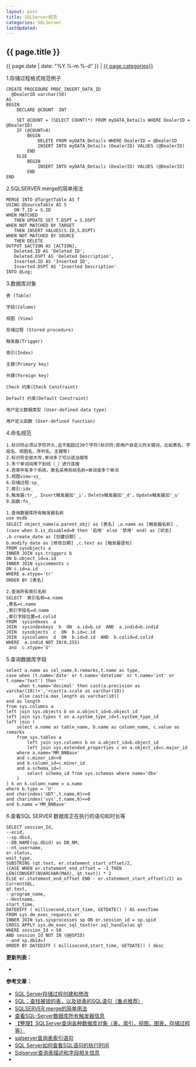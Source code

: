 ```yaml
---
layout: post
title: SQLServer规范
categories: SQLServer
lastUpdated: 
---
```


## {{ page.title }}

{{ page.date | date: "%Y.%-m.%-d" }} | <a href="/archive#{{ page.categories }}">{{ page.categories}}</a>

1.存储过程格式规范例子

```
CREATE PROCEDURE PROC_INSERT_DATA_ID
  @DealerID varchar(50)
AS
BEGIN
    DECLARE @COUNT  INT    
    
    SET @COUNT = (SELECT COUNT(*) FROM myDATA_Details WHERE DealerID = @DealerID)
    IF (@COUNT>0)    
        BEGIN    
            DELETE FROM myDATA_Details WHERE DealerID = @DealerID    
            INSERT INTO myDATA_Details (DealerID) VALUES (@DealerID)    
        END    
    ELSE    
        BEGIN    
            INSERT INTO myDATA_Details (DealerID) VALUES (@DealerID)    
        END    
END

```

2.SQLSERVER merge的简单用法

```
MERGE INTO @TargetTable AS T           
USING @SourceTable AS S                
   ON T.ID = S.ID                      
WHEN MATCHED         
   THEN UPDATE SET T.DSPT = S.DSPT  
WHEN NOT MATCHED BY TARGET   
   THEN INSERT VALUES(S.ID,S.DSPT)
WHEN NOT MATCHED BY SOURCE            
   THEN DELETE
OUTPUT $ACTION AS [ACTION],
   Deleted.ID AS 'Deleted ID',
   Deleted.DSPT AS 'Deleted Description',
   Inserted.ID AS 'Inserted ID',
   Inserted.DSPT AS 'Inserted Description'
INTO @Log;
```

3.数据库对象 

 ```
表 (Table)

字段(Column)

视图 (View)

存储过程 (Stored procedure)

触发器(Trigger)

索引(Index)

主键(Primary key)

外键(Foreign key)

Check 约束(Check Constraint)

Default 约束(Default Constraint)

用户定义数据类型 (User-defined data type)

用户定义函数 (User-defined function) 
```

4.命名规范

```
1.标识符必须以字符开头,且不能超过30个字符(标识符:即用户自定义的关键词，比如表名、字段名、视图名、序列名、主键等)
2.标识符全部大写,单词多了可以适当缩写
3.多个单词间用下划线（_）进行连接
4.若库中有多个系统，表名采用系统名称+单词或多个单词
5.视图view:vi_
6.存储过程:sp_
7.索引:idx_
8.触发器:tr_, Insert触发器加'_i'，Delete触发器加'_d'，Update触发器加'_u'
9.函数:fn_
```

```
1.查询数据库所有触发器名称
use msdb
SELECT object_name(a.parent_obj) as [表名] ,a.name as [触发器名称] ,
(case when b.is_disabled=0 then '启用' else '禁用' end) as [状态] ,b.create_date as [创建日期] ,
b.modify_date as [修改日期] ,c.text as [触发器语句] 
FROM sysobjects a
INNER JOIN sys.triggers b 
ON b.object_id=a.id 
INNER JOIN syscomments c
ON c.id=a.id
WHERE a.xtype='tr' 
ORDER BY [表名]

2.查询所有索引名称
SELECT  索引名称=a.name 
,表名=c.name 
,索引字段名=d.name 
,索引字段位置=d.colid 
FROM  sysindexes  a 
JOIN  sysindexkeys  b  ON  a.id=b.id  AND  a.indid=b.indid 
JOIN  sysobjects  c  ON  b.id=c.id 
JOIN  syscolumns  d  ON  b.id=d.id  AND  b.colid=d.colid 
WHERE  a.indid NOT IN(0,255) 
 and  c.xtype='U' 
```

5.查询数据库字段

```
select a.name as col_name,k.remarks,t.name as type,
case when (t.name='date' or t.name='datetime' or t.name='int' or t.name='text') then '' 
     when t.name='decimal' then cast(a.precision as varchar(10))+','+cast(a.scale as varchar(10))     
     else cast(a.max_length as varchar(10))
end as length
from sys.columns a
left join sys.objects b on a.object_id=b.object_id 
left join sys.types t on a.system_type_id=t.system_type_id
left join (
	select a.name as table_name, b.name as column_name, c.value as remarks   
	from sys.tables a 
		left join sys.columns b on a.object_id=b.object_id  
		left join sys.extended_properties c on a.object_id=c.major_id  
	where a.name='MM_BNBase' 
	and c.minor_id<>0 
	and b.column_id=c.minor_id  
	and a.schema_id=(
		select schema_id from sys.schemas where name='dbo'  
	)
) k on k.column_name = a.name
where b.type = 'U' 
and charindex('UDT',t.name,0)<=0 
and charindex('sys',t.name,0)<=0 
and b.name ='MM_BNBase'
```

6.查看SQL SERVER 数据库正在执行的语句和时长等

```
SELECT session_Id,
--ecid, 
--sp.dbid,
--DB_NAME(sp.dbid) as DB_NM, 
--nt_username,
er.status,
wait_type,
SUBSTRING (qt.text, er.statement_start_offset/2,
(CASE WHEN er.statement_end_offset = -1 THEN LEN(CONVERT(NVARCHAR(MAX), qt.text)) * 2
ELSE er.statement_end_offset END - er.statement_start_offset)/2) as CurrentSQL,
qt.text,
--program_name,
--Hostname,
start_time,
DATEDIFF ( millisecond,start_time, GETDATE() ) AS execTime
FROM sys.dm_exec_requests er
INNER JOIN sys.sysprocesses sp ON er.session_id = sp.spid
CROSS APPLY sys.dm_exec_sql_text(er.sql_handle)as qt
WHERE session_Id > 50
AND session_Id NOT IN (@@SPID)
--and sp.dbid=7
ORDER BY DATEDIFF ( millisecond,start_time, GETDATE() ) desc
```

**更新列表：**

*



**参考文章：**

* [SQL Server存储过程创建和修改][1]
* [SQL：查找被锁的表，以及锁表的SQL语句（重点推荐）][2]
* [SQLSERVER merge的简单用法][3]
* [查看SQL-Server数据库所有触发器信息][4]
* [【整理】SQLServer查询各种数据库对象（表，索引，视图，图表，存储过程等）][5]
* [sqlserver查询表索引语句][6]
* [SQL Server如何查看SQL语句的执行时间][7]
* [Sqlserver查询表描述和字段相关信息][8]
* [][9]

[1]: http://www.cnblogs.com/sosoft/p/3535696.html
[2]: https://www.cnblogs.com/Fooo/p/3552861.html
[3]: https://blog.csdn.net/ws379374000/article/details/78499767
[4]: https://blog.csdn.net/wang_cel/article/details/50418323
[5]: https://www.cnblogs.com/NaturalSelection/p/4208937.html
[6]: https://blog.csdn.net/qq_34397273/article/details/79599964
[7]: https://ld.sogou.com/article?aid=3001586722
[8]: https://blog.csdn.net/smartsmile2012/article/details/80950906
[9]: https://blog.csdn.net/fzgjf08/article/details/54580042